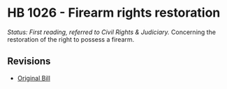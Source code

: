 # HB 1026 - Firearm rights restoration
*Status: First reading, referred to Civil Rights & Judiciary.*
Concerning the restoration of the right to possess a firearm.

## Revisions
* [Original Bill](1/)
